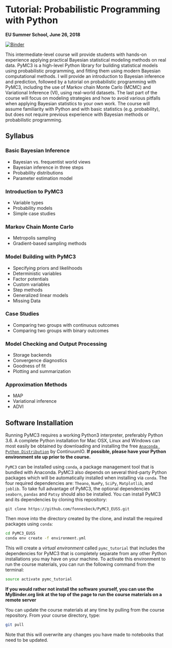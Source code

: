 # Tutorial: Probabilistic Programming with Python

**EU Summer School, June 26, 2018**

[![Binder](http://mybinder.org/badge.svg)](http://mybinder.org/repo/fonnesbeck/PyMC3_EUSS)


This intermediate-level course will provide students with hands-on experience applying practical Bayesian statistical modeling methods on real data. PyMC3 is a high-level Python library for building statistical models using probabilistic programming, and fitting them using modern Bayesian computational methods. I will provide an introduction to Bayesian inference and prediction, followed by a tutorial on probabilistic programming with PyMC3, including the use of Markov chain Monte Carlo (MCMC) and Variational Inference (VI), using real-world datasets. The last part of the course will focus on modeling strategies and how to avoid various pitfalls when applying Bayesian statistics to your own work. The course will assume familiarity with Python and with basic statistics (e.g. probability), but does not require previous experience with Bayesian methods or probabilistic programming.

## Syllabus

### Basic Bayesian Inference

* Bayesian vs. frequentist world views
* Bayesian inference in three steps
* Probability distributions
* Parameter estimation model

### Introduction to PyMC3

* Variable types
* Probability models
* Simple case studies

### Markov Chain Monte Carlo

* Metropolis sampling
* Gradient-based sampling methods

### Model Building with PyMC3

* Specifying priors and likelihoods
* Deterministic variables
* Factor potentials
* Custom variables
* Step methods
* Generalized linear models
* Missing Data

### Case Studies

* Comparing two groups with continuous outcomes
* Comparing two groups with binary outcomes

### Model Checking and Output Processing

* Storage backends
* Convergence diagnostics
* Goodness of fit
* Plotting and summarization

### Approximation Methods

* MAP
* Variational inference
* ADVI


## Software Installation

Running PyMC3 requires a working Python3 interpreter, preferably Python 3.6. A complete Python installation for Mac OSX, Linux and Windows can most easily be obtained by downloading and installing the free [`Anaconda Python Distribution`](https://www.continuum.io/downloads) by ContinuumIO. **If possible, please have your Python environment ste up prior to the course.**

`PyMC3` can be installed using `conda`, a package management tool that is bundled with Anaconda. PyMC3 also depends on several third-party Python packages which will be automatically installed when installing via `conda`. The four required dependencies are: `Theano`, `NumPy`, `SciPy`, `Matplotlib`, and `joblib`. To take full advantage of PyMC3, the optional dependencies `seaborn`, `pandas` and `Patsy` should also be installed. You can install PyMC3 and its dependencies by cloning this repository:

```
git clone https://github.com/fonnesbeck/PyMC3_EUSS.git
```

Then move into the directory created by the clone, and install the required packages using `conda`:

```bash
cd PyMC3_EUSS
conda env create -f environment.yml
```

This will create a *virtual environment* called `pymc_tutorial` that includes the dependencies for PyMC3 that is completely separate from any other Python installations you may have on your machine. To activate this environment to run the course materials, you can run the following command from the terminal:

```bash
source activate pymc_tutorial
```

**If you would rather not install the software yourself, you can use the MyBinder.org link at the top of the page to run the course materials on a remote server**

You can update the course materials at any time by pulling from the course repository. From your course directory, type:

```bash
git pull
```

Note that this will overwrite any changes you have made to notebooks that need to be updated.
